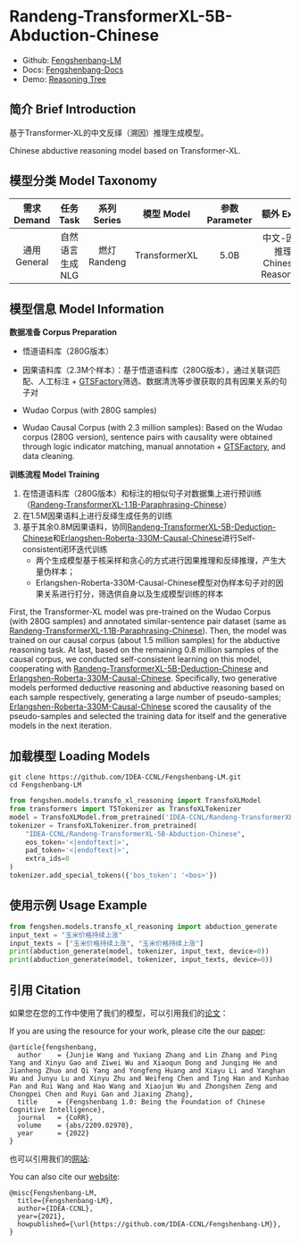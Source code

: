 # Randeng-TransformerXL-5B-Abduction-Chinese

- Github: [Fengshenbang-LM](https://github.com/IDEA-CCNL/Fengshenbang-LM)
- Docs: [Fengshenbang-Docs](https://fengshenbang-doc.readthedocs.io/)
- Demo: [Reasoning Tree](https://idea.edu.cn/ccnl-act/reasoning/)

## 简介 Brief Introduction

基于Transformer-XL的中文反绎（溯因）推理生成模型。

Chinese abductive reasoning model based on Transformer-XL.

## 模型分类 Model Taxonomy

|  需求 Demand  | 任务 Task       | 系列 Series      | 模型 Model    | 参数 Parameter | 额外 Extra |
|  :----:  | :----:  | :----:  | :----:  | :----:  | :----:  |
| 通用 General | 自然语言生成 NLG | 燃灯 Randeng | TransformerXL |      5.0B      |     中文-因果推理 Chinese-Reasoning    |

## 模型信息 Model Information

**数据准备 Corpus Preparation**

* 悟道语料库（280G版本）
* 因果语料库（2.3M个样本）：基于悟道语料库（280G版本），通过关联词匹配、人工标注 + [GTSFactory](https://gtsfactory.com/)筛选、数据清洗等步骤获取的具有因果关系的句子对

* Wudao Corpus (with 280G samples) 
* Wudao Causal Corpus (with 2.3 million samples): Based on the Wudao corpus (280G version), sentence pairs with causality were obtained through logic indicator matching, manual annotation + [GTSFactory](https://gtsfactory.com/), and data cleaning.

**训练流程 Model Training**
1. 在悟道语料库（280G版本）和标注的相似句子对数据集上进行预训练（[Randeng-TransformerXL-1.1B-Paraphrasing-Chinese](https://huggingface.co/IDEA-CCNL/Randeng-TransformerXL-1.1B-Paraphrasing-Chinese)）
2. 在1.5M因果语料上进行反绎生成任务的训练
3. 基于其余0.8M因果语料，协同[Randeng-TransformerXL-5B-Deduction-Chinese](https://huggingface.co/IDEA-CCNL/Randeng-TransformerXL-5B-Deduction-Chinese)和[Erlangshen-Roberta-330M-Causal-Chinese](https://huggingface.co/IDEA-CCNL/Erlangshen-Roberta-330M-Causal-Chinese)进行Self-consistent闭环迭代训练
    * 两个生成模型基于核采样和贪心的方式进行因果推理和反绎推理，产生大量伪样本；
    * Erlangshen-Roberta-330M-Causal-Chinese模型对伪样本句子对的因果关系进行打分，筛选供自身以及生成模型训练的样本

First, the Transformer-XL model was pre-trained on the Wudao Corpus (with 280G samples) and annotated similar-sentence pair dataset (same as [Randeng-TransformerXL-1.1B-Paraphrasing-Chinese](https://huggingface.co/IDEA-CCNL/Randeng-TransformerXL-1.1B-Paraphrasing-Chinese)).
Then, the model was trained on our causal corpus (about 1.5 million samples) for the abductive reasoning task.
At last, based on the remaining 0.8 million samples of the causal corpus, we conducted self-consistent learning on this model, cooperating with [Randeng-TransformerXL-5B-Deduction-Chinese](https://huggingface.co/IDEA-CCNL/Randeng-TransformerXL-5B-Deduction-Chinese) and [Erlangshen-Roberta-330M-Causal-Chinese](https://huggingface.co/IDEA-CCNL/Erlangshen-Roberta-330M-Causal-Chinese).
Specifically, two generative models performed deductive reasoning and abductive reasoning based on each sample respectively, generating a large number of pseudo-samples; [Erlangshen-Roberta-330M-Causal-Chinese](https://huggingface.co/IDEA-CCNL/Erlangshen-Roberta-330M-Causal-Chinese) scored the causality of the pseudo-samples and selected the training data for itself and the generative models in the next iteration.

## 加载模型 Loading Models

```shell
git clone https://github.com/IDEA-CCNL/Fengshenbang-LM.git
cd Fengshenbang-LM
```

```python 
from fengshen.models.transfo_xl_reasoning import TransfoXLModel
from transformers import T5Tokenizer as TransfoXLTokenizer
model = TransfoXLModel.from_pretrained('IDEA-CCNL/Randeng-TransformerXL-5B-Abduction-Chinese')
tokenizer = TransfoXLTokenizer.from_pretrained(
    "IDEA-CCNL/Randeng-TransformerXL-5B-Abduction-Chinese",
    eos_token='<|endoftext|>',
    pad_token='<|endoftext|>',
    extra_ids=0
)
tokenizer.add_special_tokens({'bos_token': '<bos>'})
```

## 使用示例 Usage Example

```python 
from fengshen.models.transfo_xl_reasoning import abduction_generate
input_text = "玉米价格持续上涨"
input_texts = ["玉米价格持续上涨", "玉米价格持续上涨"]
print(abduction_generate(model, tokenizer, input_text, device=0))
print(abduction_generate(model, tokenizer, input_texts, device=0))
```

## 引用 Citation

如果您在您的工作中使用了我们的模型，可以引用我们的[论文](https://arxiv.org/abs/2209.02970)：

If you are using the resource for your work, please cite the our [paper](https://arxiv.org/abs/2209.02970):

```text
@article{fengshenbang,
  author    = {Junjie Wang and Yuxiang Zhang and Lin Zhang and Ping Yang and Xinyu Gao and Ziwei Wu and Xiaoqun Dong and Junqing He and Jianheng Zhuo and Qi Yang and Yongfeng Huang and Xiayu Li and Yanghan Wu and Junyu Lu and Xinyu Zhu and Weifeng Chen and Ting Han and Kunhao Pan and Rui Wang and Hao Wang and Xiaojun Wu and Zhongshen Zeng and Chongpei Chen and Ruyi Gan and Jiaxing Zhang},
  title     = {Fengshenbang 1.0: Being the Foundation of Chinese Cognitive Intelligence},
  journal   = {CoRR},
  volume    = {abs/2209.02970},
  year      = {2022}
}
```

也可以引用我们的[网站](https://github.com/IDEA-CCNL/Fengshenbang-LM/):

You can also cite our [website](https://github.com/IDEA-CCNL/Fengshenbang-LM/):

```text
@misc{Fengshenbang-LM,
  title={Fengshenbang-LM},
  author={IDEA-CCNL},
  year={2021},
  howpublished={\url{https://github.com/IDEA-CCNL/Fengshenbang-LM}},
}
```